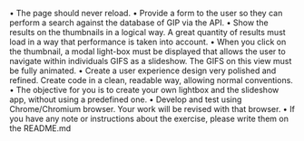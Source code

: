 • The page should never reload.
• Provide a form to the user so they can perform a search against the database of GIP via the API.
• Show the results on the thumbnails in a logical way. A great quantity of results must load in a way that
performance is taken into account.
• When you click on the thumbnail, a modal light-box must be displayed that allows the user to navigate
within individuals GIFS as a slideshow. The GIFS on this view must be fully animated.
• Create a user experience design very polished and refined.
Create code in a clean, readable way, allowing normal conventions.
• The objective for you is to create your own lightbox and the slideshow app, without using a predefined
one.
• Develop and test using Chrome/Chromium browser. Your work will be revised with that browser.
• If you have any note or instructions about the exercise, please write them on the README.md